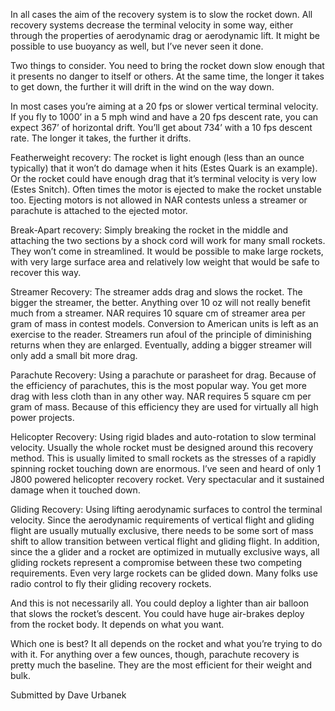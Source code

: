 In all cases the aim of the recovery system is to slow the rocket down. All recovery systems decrease the terminal velocity in some way, either through the properties of aerodynamic drag or aerodynamic lift. It might be possible to use buoyancy as well, but I’ve never seen it done.

Two things to consider. You need to bring the rocket down slow enough that it presents no danger to itself or others. At the same time, the longer it takes to get down, the further it will drift in the wind on the way down.

In most cases you’re aiming at a 20 fps or slower vertical terminal velocity. If you fly to 1000’ in a 5 mph wind and have a 20 fps descent rate, you can expect 367’ of horizontal drift. You’ll get about 734’ with a 10 fps descent rate. The longer it takes, the further it drifts.

Featherweight recovery: The rocket is light enough (less than an ounce typically) that it won’t do damage when it hits (Estes Quark is an example). Or the rocket could have enough drag that it’s terminal velocity is very low (Estes Snitch). Often times the motor is ejected to make the rocket unstable too. Ejecting motors is not allowed in NAR contests unless a streamer or parachute is attached to the ejected motor.

Break-Apart recovery: Simply breaking the rocket in the middle and attaching the two sections by a shock cord will work for many small rockets. They won’t come in streamlined. It would be possible to make large rockets, with very large surface area and relatively low weight that would be safe to recover this way.

Streamer Recovery: The streamer adds drag and slows the rocket. The bigger the streamer, the better. Anything over 10 oz will not really benefit much from a streamer. NAR requires 10 square cm of streamer area per gram of mass in contest models. Conversion to American units is left as an exercise to the reader. Streamers run afoul of the principle of diminishing returns when they are enlarged. Eventually, adding a bigger streamer will only add a small bit more drag.

Parachute Recovery: Using a parachute or parasheet for drag. Because of the efficiency of parachutes, this is the most popular way. You get more drag with less cloth than in any other way. NAR requires 5 square cm per gram of mass. Because of this efficiency they are used for virtually all high power projects.

Helicopter Recovery: Using rigid blades and auto-rotation to slow terminal velocity. Usually the whole rocket must be designed around this recovery method. This is usually limited to small rockets as the stresses of a rapidly spinning rocket touching down are enormous. I’ve seen and heard of only 1 J800 powered helicopter recovery rocket. Very spectacular and it sustained damage when it touched down.

Gliding Recovery: Using lifting aerodynamic surfaces to control the terminal velocity. Since the aerodynamic requirements of vertical flight and gliding flight are usually mutually exclusive, there needs to be some sort of mass shift to allow transition between vertical flight and gliding flight. In addition, since the a glider and a rocket are optimized in mutually exclusive ways, all gliding rockets represent a compromise between these two competing requirements. Even very large rockets can be glided down. Many folks use radio control to fly their gliding recovery rockets.

And this is not necessarily all. You could deploy a lighter than air balloon that slows the rocket’s descent. You could have huge air-brakes deploy from the rocket body. It depends on what you want.

Which one is best? It all depends on the rocket and what you’re trying to do with it. For anything over a few ounces, though, parachute recovery is pretty much the baseline. They are the most efficient for their weight and bulk.

Submitted by Dave Urbanek

